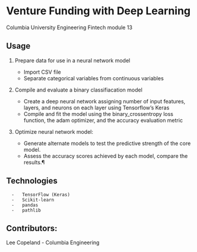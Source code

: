 # Venture Funding with Deep Learning
Columbia University Engineering
Fintech module 13


## Usage

1) Prepare data for use in a neural network model
      -   Import CSV file
      -   Separate categorical variables from continuous variables

2) Compile and evaluate a binary classifiacation model
      -   Create a deep neural network assigning number of input features, layers, and neurons on each layer using Tensorflow’s Keras
      -   Compile and fit the model using the binary_crossentropy loss function, the adam optimizer, and the accuracy evaluation metric

3) Optimize neural network model:
      -   Generate alternate models to test the predictive strength of the core model.
      -   Assess the accuracy scores achieved by each model, compare the results.¶


## Technologies
      -   TensorFlow (Keras)
      -   Scikit-learn
      -   pandas
      -   pathlib


## Contributors:

Lee Copeland - Columbia Engineering
